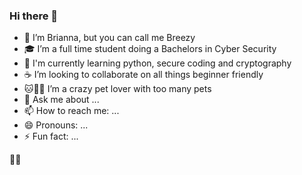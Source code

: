 ### Hi there 👋

- 👋 I’m Brianna, but you can call me Breezy
- 🎓 I’m a full time student doing a Bachelors in Cyber Security
- 📓 I'm currently learning python, secure coding and cryptography
- ☕ I’m looking to collaborate on all things beginner friendly
- 🐱🐰🦎 I’m a crazy pet lover with too many pets
- 💬 Ask me about ...
- 📫 How to reach me: ...
- 😄 Pronouns: ...
- ⚡ Fun fact: ...

🏳️‍🌈

<!--
**breezy-codes/breezy-codes** is a ✨ _special_ ✨ repository because its `README.md` (this file) appears on your GitHub profile.

Here are some ideas to get you started:

- 🔭 I’m currently working on ...
- 🌱 I’m currently learning ...
- 👯 I’m looking to collaborate on ...
- 🤔 I’m looking for help with ...
- 💬 Ask me about ...
- 📫 How to reach me: ...
- 😄 Pronouns: ...
- ⚡ Fun fact: ...
-->

